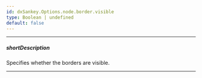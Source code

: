 ```yaml
---
id: dxSankey.Options.node.border.visible
type: Boolean | undefined
default: false
---
```

---
##### shortDescription
Specifies whether the borders are visible.

---

